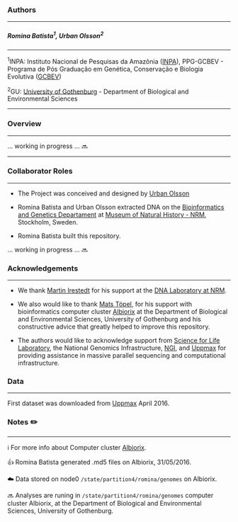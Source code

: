 ### Authors
---

##### Romina Batista<sup>1</sup><sup></sup>, Urban Olsson<sup>2</sup>
---

<sup>1</sup>INPA: Instituto Nacional de Pesquisas da Amazônia ([INPA](http://portal.inpa.gov.br/)), PPG-GCBEV - Programa de Pós Graduação em Genética, Conservação e Biologia Evolutiva ([GCBEV](http://gcbev.inpa.gov.br/))

<sup>2</sup>GU: [University of Gothenburg](http://www.gu.se/english) - Department of Biological and Environmental Sciences

---
### Overview
---

... working in progress ... :soon:

---

### Collaborator Roles 
---

*	The Project was conceived and designed by [Urban Olsson](http://bioenv.gu.se/personal/Olsson_Urban) 


*	Romina Batista and Urban Olsson extracted DNA on the [Bioinformatics and Genetics Departament](http://www.nrm.se/english/researchandcollections/bioinformaticsandgenetics.9000580_en.html) at [Museum of Natural History - NRM](http://www.nrm.se/), Stockholm, Sweden.

*	Romina Batista built this repository.


... working in progress ... :soon:

### Acknowledgements
--- 

*	We thank [Martin Irestedt](http://www.nrm.se/english/researchandcollections/bioinformaticsandgenetics/staffandcontact/martinirestedt.9003467.html) for his support at the [DNA Laboratory at NRM](https://sites.google.com/site/mslnrm/).

*	We also would like to thank [Mats Töpel](http://matstopel.se/), for his support with bioinformatics computer cluster [Albiorix](http://albiorix.bioenv.gu.se/) at the Department of Biological and Environmental Sciences, University of Gothenburg and his constructive advice that greatly helped to improve this repository.

* The authors would like to acknowledge support from [Science for Life Laboratory](https://www.scilifelab.se/), the National Genomics Infrastructure, [NGI](https://www.scilifelab.se/platforms/ngi/), and [Uppmax](https://www.scilifelab.se/facilities/uppnex/) for providing assistance in massive parallel sequencing and computational infrastructure.

### Data
---

First dataset was downloaded from [Uppmax](https://www.scilifelab.se/facilities/uppnex/) April 2016.

### Notes :pencil2:
---
:information_source: For more info about Computer cluster [Albiorix](http://albiorix.bioenv.gu.se/).

:+1: Romina Batista generated .md5 files on Albiorix, 31/05/2016.

:cloud: Data stored on node0 `/state/partition4/romina/genomes` on Albiorix.

:soon: Analyses are runing in `/state/partition4/romina/genomes` computer cluster Albiorix, at the Department of Biological and Environmental Sciences, University of Gothenburg.

